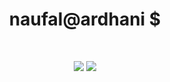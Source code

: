 <div>
  <h1 align='center'>naufal@ardhani $</h1>
  <p algin=center><null?></p>
</div>

<br>

<p>
<div align="center">
  <img src="https://img.shields.io/static/v1?label=&message=Penetration%20Tester&color=red&logo=kalilinux">
  <img src="https://img.shields.io/static/v1?label=&message=CTF%20Player&color=blueviolet&logo=macos">
</div>
</p>
